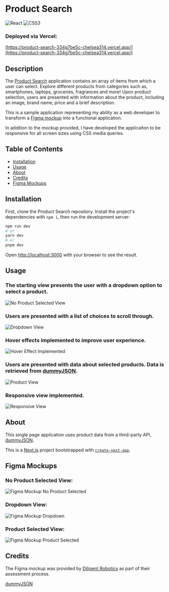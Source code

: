 # Product Search

![React](https://img.shields.io/badge/react-%2320232a.svg?style=for-the-badge&logo=react&logoColor=%2361DAFB)
![CSS3](https://img.shields.io/badge/css3-%231572B6.svg?style=for-the-badge&logo=css3&logoColor=white)

### Deployed via Vercel: 
[https://product-search-334g7be5c-chelsea314.vercel.app/](https://product-search-334g7be5c-chelsea314.vercel.app/) 

## Description
The [Product Search](https://product-search-334g7be5c-chelsea314.vercel.app/) application contains an array of items from which a user can select. Explore different products from categories such as, smartphones, laptops, groceries, fragrances and more! Upon product selection, users are presented with information about the product, including an image, brand name, price and a brief description. 

This is a sample application representing my ability as a web developer to transform a [Figma mockup](https://www.figma.com/file/mWoyEepUuW9un60QzOnpUp/Frontend-Engineer-Take-Home-Assessment?type=design&node-id=1%3A15&mode=design&t=EomlY3pCiMAveAWz-1) into a functional application. 

In addition to the mockup provided, I have developed the applicaiton to be responsive for all screen sizes using CSS media queries.

## Table of Contents
- [Installation](#installation)
- [Usage](#usage) 
- [About](#about)
- [Credits](#credits)
- [Figma Mockups](#figma-mockups)

## Installation

First, clone the Product Search repository. Install the project's dependencies with `npm i`, then run the development server:

```bash
npm run dev
# or
yarn dev
# or
pnpm dev
```

Open [http://localhost:3000](http://localhost:3000) with your browser to see the result.

## Usage
### The starting view presents the user with a dropdown option to select a product. 
![No Product Selected View](./public/noProductSelectedView.png)

### Users are presented with a list of choices to scroll through. 
![Dropdown View](./public/dropdownView.png)

### Hover effects implemented to improve user experience.
![Hover Effect Implemented](./public/selectAProductHover.jpg)

### Users are presented with data about selected products. Data is retrieved from  [dummyJSON](https://dummyjson.com/docs/products).
![Product View](./public/productSelectedView.png)

### Responsive view implemented.
![Responsive View](./public/responsiveView.png)

## About
This single page application uses product data from a third-party API, [dummyJSON](https://dummyjson.com/docs/products). 

This is a [Next.js](https://nextjs.org/) project bootstrapped with [`create-next-app`](https://github.com/vercel/next.js/tree/canary/packages/create-next-app).

## Figma Mockups
### No Product Selected View:
![Figma Mockup No Product Selected](./public/figmaNoneSelected.png)

### Dropdown View:
![Figma Mockup Dropdown](./public/figmaDropdown.png)

### Product Selected View:
![Figma Mockup Product Selected](./public/figmaProductSelected.png)

## Credits
The Figma mockup was provided by [Diligent Robotics](https://www.diligentrobots.com/) as part of their assessment process. 

[dummyJSON](https://dummyjson.com/docs/products)
